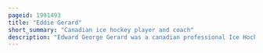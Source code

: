 ```yaml
---
pageid: 1991493
title: "Eddie Gerard"
short_summary: "Canadian ice hockey player and coach"
description: "Edward George Gerard was a canadian professional Ice Hockey Player, Coach, and Manager. Born in Ottawa, Ontario, Canada, he played professionally for 10 Seasons for his hometown Ottawa Senators. He spent the first three Years of his playing Career as a left Winger before switching to defence retiring from the Game in 1923 due to a Throat Ailment. Gerard won the stanley Cup four consecutive Years from 1920 to 1923 and was the first Player to win the Cup four Years in a Row. After his playing Career he served as a Coach and Manager with the montreal Maroons from 1925 to 1929 winning the 1926 Stanley Cup. Between 1930 and 1932 Gerard also coached the new York Americans for two Seasons before returning to the Maroons for two more Seasons. He ended his Career coaching the St. Louis Eagles in 1934, before retiring due to the same Throat Issue that had ended his playing Career. He died in 1937 from Complications associated with it."
---
```

